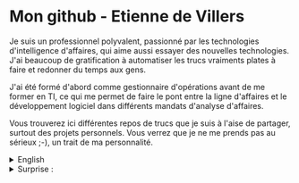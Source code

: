 
# Mon github - Etienne de Villers

Je suis un professionnel polyvalent, passionné par les technologies d'intelligence d'affaires, qui aime aussi essayer des nouvelles technologies. J'ai beaucoup de gratification à automatiser les trucs vraiments plates à faire et redonner du temps aux gens. 

J'ai été formé d'abord comme gestionnaire d'opérations avant de me former en TI, ce qui me permet de faire le pont entre la ligne d'affaires et le développement logiciel dans différents mandats d'analyse d'affaires. 

Vous trouverez ici différentes repos de trucs que je suis à l'aise de partager, surtout des projets personnels.  Vous verrez que je ne me prends pas au sérieux ;-), un trait de ma personnalité.

<details><summary>English</summary>

<p>
  
# My github - Etienne de Villers
  
I am a versatile professional, passionate about BI technologies, who also likes to try new technologies. I get my kicks from automating the really boring stuff and giving people their precious time back.

I was first trained as an operations manager before training in IT, which allows me to bridge the gap between the business core and software development in various business analysis efforts.

Here you'll find various repos of stuff that I'm comfortable sharing, mostly personal projects. You will see that I don't take myself too seriously :-), which is something I like about myself.   
</p>
</details>

<details><summary>Surprise :</summary>
 Beeeahhh 
  
  <img alt="chevre" src="https://github.com/edevillers/edevillers.github.io/blob/main/goat.svg" height="200px" />
</details>

